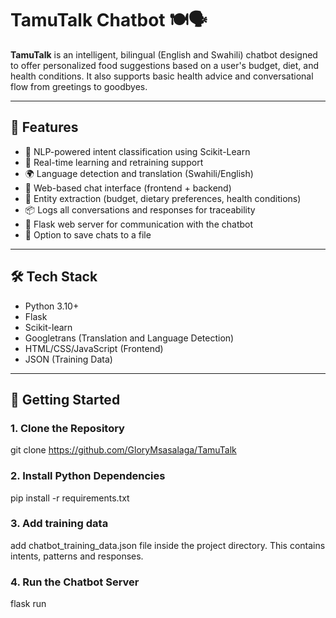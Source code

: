 # TamuTalk Chatbot 🍽️🗣️

**TamuTalk** is an intelligent, bilingual (English and Swahili) chatbot designed to offer personalized food suggestions based on a user's budget, diet, and health conditions. It also supports basic health advice and conversational flow from greetings to goodbyes.

---

## 🌟 Features

- 🤖 NLP-powered intent classification using Scikit-Learn
- 🔁 Real-time learning and retraining support
- 🌍 Language detection and translation (Swahili/English)
- 💬 Web-based chat interface (frontend + backend)
- 🧠 Entity extraction (budget, dietary preferences, health conditions)
- 📦 Logs all conversations and responses for traceability
- 🔧 Flask web server for communication with the chatbot
- 📁 Option to save chats to a file

---

## 🛠️ Tech Stack 

- Python 3.10+
- Flask
- Scikit-learn
- Googletrans (Translation and Language Detection)
- HTML/CSS/JavaScript (Frontend)
- JSON (Training Data)

---

## 🚀 Getting Started

### 1. Clone the Repository
git clone https://github.com/GloryMsasalaga/TamuTalk

### 2. Install Python Dependencies
pip install -r requirements.txt

### 3. Add training data
add chatbot_training_data.json file inside the project directory. This contains intents, patterns and responses.

### 4. Run the Chatbot Server
flask run

